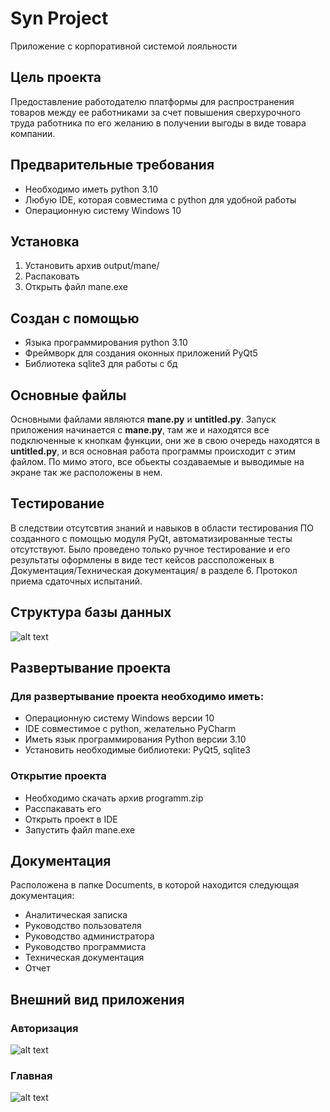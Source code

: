 # Syn Project
Приложение с корпоративной системой лояльности
## Цель проекта
Предоставление работодателю платформы для распространения товаров между ее работниками за счет повышения сверхурочного труда работника по его желанию в получении выгоды в виде товара компании.

## Предварительные требования
- Необходимо иметь python 3.10</li>
- Любую IDE, которая совместима с python для удобной работы
- Операционную систему Windows 10

## Установка
<ol>
 <li>Установить архив output/mane/</li>
 <li>Распаковать</li>
 <li>Открыть файл mane.exe</li>
</ol>

## Создан с помощью
- Языка программирования python 3.10
- Фреймворк для создания оконных приложений PyQt5
- Библиотека sqlite3 для работы с бд

## Основные файлы
Основными файлами являются **mane.py** и **untitled.py**.
Запуск приложения начинается с **mane.py**, там же и находятся все подключенные к кнопкам функции, они же в свою очередь находятся в **untitled.py**, и вся основная работа программы происходит с этим файлом. По мимо этого, все обьекты создаваемые и выводимые на экране так же расположены в нем.

## Тестирование
В следствии отсутсвтия знаний и навыков в области тестирования ПО созданного с помощью модуля PyQt, автоматизированные тесты отсутствуют. Было проведено только ручное тестирование и его результаты оформлены в виде тест кейсов рассположеных в Документация/Техническая документация/ в разделе 6. Протокол приема сдаточных испытаний.

## Структура базы данных
![alt text](https://github.com/ingname/ingname/blob/main/photo/diagram_bd.png?raw=true)

## Развертывание проекта
### Для развертывание проекта необходимо иметь:
- Операционную систему Windows версии 10
- IDE совместимое с python, желательно PyCharm
- Иметь язык программирования Python версии 3.10
- Установить необходимые библиотеки: PyQt5, sqlite3
### Открытие проекта
- Необходимо скачать архив programm.zip
- Расспакавать его
- Открыть проект в IDE
- Запустить файл mane.exe

## Документация
Расположена в папке Documents, в которой находится следующая документация:
- Аналитическая записка
- Руководство пользователя
- Руководство администратора
- Руководство программиста
- Техническая документация
- Отчет

## Внешний вид приложения
### Авторизация
![alt text](https://github.com/ingname/ingname/blob/main/photo/index.png?raw=true)
### Главная
![alt text](https://github.com/ingname/ingname/blob/main/photo/index2.png?raw=true)
